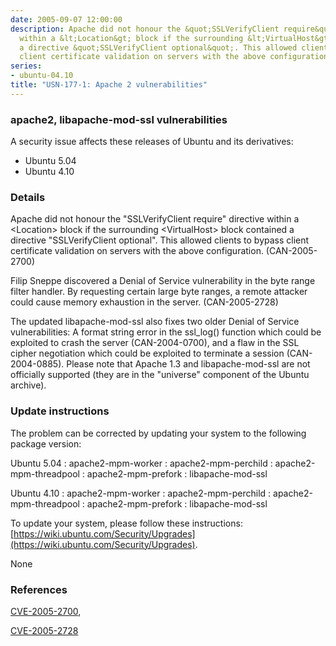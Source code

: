 ```yaml
---
date: 2005-09-07 12:00:00
description: Apache did not honour the &quot;SSLVerifyClient require&quot; directive
  within a &lt;Location&gt; block if the surrounding &lt;VirtualHost&gt; block contained
  a directive &quot;SSLVerifyClient optional&quot;. This allowed clients to bypass
  client certificate validation on servers with the above configuration. (CAN-2005-2700)
series:
- ubuntu-04.10
title: "USN-177-1: Apache 2 vulnerabilities"
---
```


### apache2, libapache-mod-ssl vulnerabilities

A security issue affects these releases of Ubuntu and its derivatives:

* Ubuntu 5.04
* Ubuntu 4.10

### Details

Apache did not honour the &quot;SSLVerifyClient require&quot; directive within a &lt;Location&gt; block if the surrounding &lt;VirtualHost&gt; block contained a directive &quot;SSLVerifyClient optional&quot;. This allowed clients to bypass client certificate validation on servers with the above configuration. (CAN-2005-2700)

Filip Sneppe discovered a Denial of Service vulnerability in the byte range filter handler. By requesting certain large byte ranges, a remote attacker could cause memory exhaustion in the server. (CAN-2005-2728)

The updated libapache-mod-ssl also fixes two older Denial of Service vulnerabilities: A format string error in the ssl_log() function which could be exploited to crash the server (CAN-2004-0700), and a flaw in the SSL cipher negotiation which could be exploited to terminate a session (CAN-2004-0885). Please note that Apache 1.3 and libapache-mod-ssl are not officially supported (they are in the &quot;universe&quot; component of the Ubuntu archive).

### Update instructions

The problem can be corrected by updating your system to the following package version:

Ubuntu 5.04
 : apache2-mpm-worker 
 : apache2-mpm-perchild 
 : apache2-mpm-threadpool 
 : apache2-mpm-prefork 
 : libapache-mod-ssl 

Ubuntu 4.10
 : apache2-mpm-worker 
 : apache2-mpm-perchild 
 : apache2-mpm-threadpool 
 : apache2-mpm-prefork 
 : libapache-mod-ssl 

To update your system, please follow these instructions: [https://wiki.ubuntu.com/Security/Upgrades](https://wiki.ubuntu.com/Security/Upgrades).

None

### References

 [CVE-2005-2700](http://people.ubuntu.com/~ubuntu-security/cve/CVE-2005-2700), 

 [CVE-2005-2728](http://people.ubuntu.com/~ubuntu-security/cve/CVE-2005-2728)
